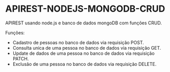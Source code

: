 # APIREST-NODEJS-MONGODB-CRUD
APIREST usando node.js e banco de dados mongoDB com funções CRUD.

Funções:
  - Cadastro de pessoas no banco de dados via requisição POST.
  - Consulta unica de uma pessoa no banco de dados via requisição GET.
  - Update de dados de uma pessoa no banco de dados via requisição PATCH.
  - Exclusão de uma pessoa no banco de dados via requisição DELETE.
